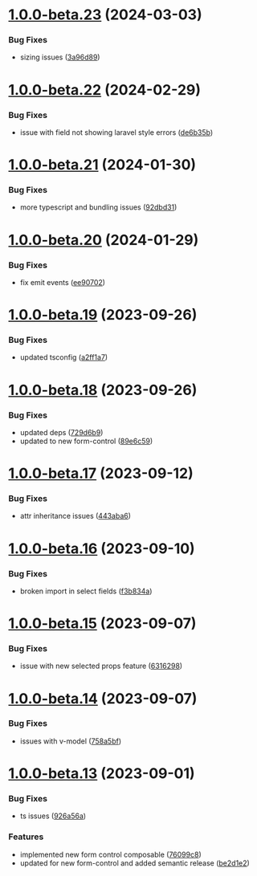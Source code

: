 # [1.0.0-beta.23](https://github.com/vue-interface/select-field/compare/v1.0.0-beta.22...v1.0.0-beta.23) (2024-03-03)


### Bug Fixes

* sizing issues ([3a96d89](https://github.com/vue-interface/select-field/commit/3a96d8966b9a7b6883174b42a5cca605e3cc1dc5))

# [1.0.0-beta.22](https://github.com/vue-interface/select-field/compare/v1.0.0-beta.21...v1.0.0-beta.22) (2024-02-29)


### Bug Fixes

* issue with field not showing laravel style errors ([de6b35b](https://github.com/vue-interface/select-field/commit/de6b35b7270deec04e65cd582237adbf1bb59008))

# [1.0.0-beta.21](https://github.com/vue-interface/select-field/compare/v1.0.0-beta.20...v1.0.0-beta.21) (2024-01-30)


### Bug Fixes

* more typescript and bundling issues ([92dbd31](https://github.com/vue-interface/select-field/commit/92dbd31e5b8486a3cd761ed51a2c5b5d7365a78f))

# [1.0.0-beta.20](https://github.com/vue-interface/select-field/compare/v1.0.0-beta.19...v1.0.0-beta.20) (2024-01-29)


### Bug Fixes

* fix emit events ([ee90702](https://github.com/vue-interface/select-field/commit/ee90702ae1627901c5afa6f9e3e8f4ad9a8d4f0c))

# [1.0.0-beta.19](https://github.com/vue-interface/select-field/compare/v1.0.0-beta.18...v1.0.0-beta.19) (2023-09-26)


### Bug Fixes

* updated tsconfig ([a2ff1a7](https://github.com/vue-interface/select-field/commit/a2ff1a72da056832e7d48a23234532c8cf95b5d3))

# [1.0.0-beta.18](https://github.com/vue-interface/select-field/compare/v1.0.0-beta.17...v1.0.0-beta.18) (2023-09-26)


### Bug Fixes

* updated deps ([729d6b9](https://github.com/vue-interface/select-field/commit/729d6b99a8be880c8edd6fe42f9b2ad5f4adcb79))
* updated to new form-control ([89e6c59](https://github.com/vue-interface/select-field/commit/89e6c593a903ab5b43a240aa772d9b6720f466b9))

# [1.0.0-beta.17](https://github.com/vue-interface/select-field/compare/v1.0.0-beta.16...v1.0.0-beta.17) (2023-09-12)


### Bug Fixes

* attr inheritance issues ([443aba6](https://github.com/vue-interface/select-field/commit/443aba6328362f61222d992fc96968cd332cd0a6))

# [1.0.0-beta.16](https://github.com/vue-interface/select-field/compare/v1.0.0-beta.15...v1.0.0-beta.16) (2023-09-10)


### Bug Fixes

* broken import in select fields ([f3b834a](https://github.com/vue-interface/select-field/commit/f3b834a4984d38b044b5a3eec44cd91e684fd1ad))

# [1.0.0-beta.15](https://github.com/vue-interface/select-field/compare/v1.0.0-beta.14...v1.0.0-beta.15) (2023-09-07)


### Bug Fixes

* issue with new selected props feature ([6316298](https://github.com/vue-interface/select-field/commit/63162987850769733e650543bfe9c14d96a46a53))

# [1.0.0-beta.14](https://github.com/vue-interface/select-field/compare/v1.0.0-beta.13...v1.0.0-beta.14) (2023-09-07)


### Bug Fixes

* issues with v-model ([758a5bf](https://github.com/vue-interface/select-field/commit/758a5bff5ae1215d34620063c2729fb854603fba))

# [1.0.0-beta.13](https://github.com/vue-interface/select-field/compare/v1.0.0-beta.12...v1.0.0-beta.13) (2023-09-01)


### Bug Fixes

* ts issues ([926a56a](https://github.com/vue-interface/select-field/commit/926a56a3de2c81b232e4183793c66de6d50de097))


### Features

* implemented new form control composable ([76099c8](https://github.com/vue-interface/select-field/commit/76099c837ad066e3d438ce8b7b6ff16600b555e0))
* updated for new form-control and added semantic release ([be2d1e2](https://github.com/vue-interface/select-field/commit/be2d1e20e7dda4b51e88a8f8e0e902ec0d36a656))
